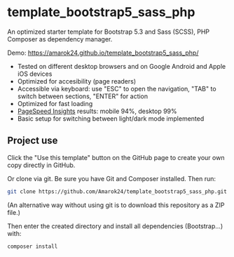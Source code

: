 # template_bootstrap5_sass_php
An optimized starter template for Bootstrap 5.3 and Sass (SCSS), PHP Composer as dependency manager.

Demo: https://amarok24.github.io/template_bootstrap5_sass_php/

- Tested on different desktop browsers and on Google Android and Apple iOS devices
- Optimized for accesibility (page readers)
- Accessible via keyboard: use "ESC" to open the navigation, "TAB" to switch between sections, "ENTER" for action
- Optimized for fast loading
- [PageSpeed Insights](https://developers.google.com/speed/pagespeed/insights/) results: mobile 94%, desktop 99%
- Basic setup for switching between light/dark mode implemented

## Project use
Click the "Use this template" button on the GitHub page to create your own copy directly in GitHub.

Or clone via git. Be sure you have Git and Composer installed. Then run:

```sh
git clone https://github.com/Amarok24/template_bootstrap5_sass_php.git
```

(An alternative way without using git is to download this repository as a ZIP file.)

Then enter the created directory and install all dependencies (Bootstrap...) with:
```sh
composer install
```

